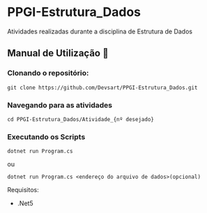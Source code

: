 # PPGI-Estrutura_Dados
Atividades realizadas durante a disciplina de Estrutura de Dados

## Manual de Utilização 📖

### Clonando o repositório:

```console
git clone https://github.com/Devsart/PPGI-Estrutura_Dados.git
```

### Navegando para as atividades
```console
cd PPGI-Estrutura_Dados/Atividade_{nº desejado}
```

### Executando os Scripts

```console
dotnet run Program.cs
```

ou

```console
dotnet run Program.cs <endereço do arquivo de dados>(opcional)
```

Requisitos:
 - .Net5


